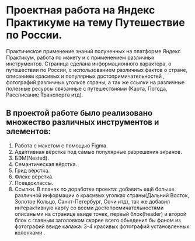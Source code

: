 # Проектная работа на Яндекс Практикуме на тему Путешествие по России.
Практическое применение знаний полученных на платформе Яндекс Практикум, работа по макету и с применением различных  инструментов.
Страница сделана информационного характера, о путешествии по России, с использованием различных фактов о стране, описанием красивых и популярных достопримичательностей , фотографий различных уголков страны, а так же ссылки на различные полезные ресурсы связанные с путешествиями (Карта, Погода, Рассписание Транспорта итд).
## В проектой работе было реализовано множество различных инструментов и элементов:
1. Работа с макетом с помощью Figma.
2. Адаптивная вёрстка под самые популярные разрешения экранов.
3. БЭМ(Nested).
4. Семантическая вёрстка.
5. Грид вёрстка.
6. Флекс вёрстка.
7. Псевдоклассы.
8. Ссылки.
В планах по доработке проекта: добавить ещё больше различной информации о красивых уголках страны(Дальний Восток, Золотое Кольцо, Санкт-Петербург, Сочи итд), так же добавил интерактивную карту со всеми достопремичательностями описаными на странице ввиде точек, первый блок(header) и второй блок с главным заголовком скорее всего обьеденил бы фоном из фотографий ввиде калажа: 3-4 красивых фотографий установленных колонками .
